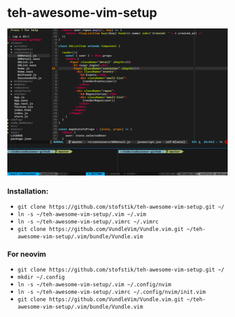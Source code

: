 # teh-awesome-vim-setup

<img src="https://github.com/stofstik/teh-awesome-vim-setup/blob/master/screenshot.png" width="600" />

### Installation:
- ```git clone https://github.com/stofstik/teh-awesome-vim-setup.git ~/```  
- ```ln -s ~/teh-awesome-vim-setup/.vim ~/.vim```
- ```ln -s ~/teh-awesome-vim-setup/.vimrc ~/.vimrc```
- ```git clone https://github.com/VundleVim/Vundle.vim.git ~/teh-awesome-vim-setup/.vim/bundle/Vundle.vim```


### For neovim
- ```git clone https://github.com/stofstik/teh-awesome-vim-setup.git ~/```  
- ```mkdir ~/.config```
- ```ln -s ~/teh-awesome-vim-setup/.vim ~/.config/nvim```
- ```ln -s ~/teh-awesome-vim-setup/.vimrc ~/.config/nvim/init.vim```
- ```git clone https://github.com/VundleVim/Vundle.vim.git ~/teh-awesome-vim-setup/.vim/bundle/Vundle.vim```
